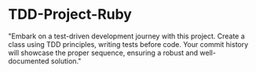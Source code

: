# TDD-Project-Ruby
 "Embark on a test-driven development journey with this project. Create a class using TDD principles, writing tests before code. Your commit history will showcase the proper sequence, ensuring a robust and well-documented solution."
